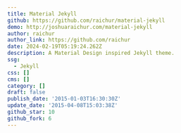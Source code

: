 ```yaml
---
title: Material Jekyll
github: https://github.com/raichur/material-jekyll
demo: http://joshuaraichur.com/material-jekyll
author: raichur
author_link: https://github.com/raichur
date: 2024-02-19T05:19:24.262Z
description: A Material Design inspired Jekyll theme.
ssg:
  - Jekyll
css: []
cms: []
category: []
draft: false
publish_date: '2015-01-03T16:30:30Z'
update_date: '2015-04-08T15:03:38Z'
github_star: 10
github_fork: 6
---
```

